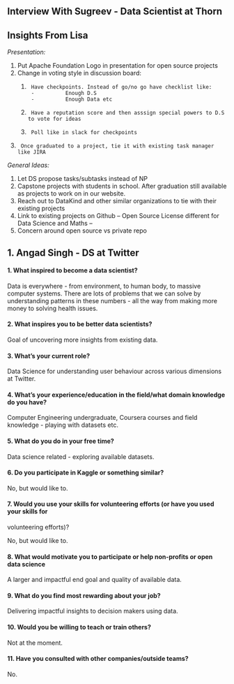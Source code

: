 ## Interview With Sugreev - Data Scientist at Thorn


## Insights From Lisa

*Presentation:*
1. Put Apache Foundation Logo in presentation for open source projects
2. Change in voting style in discussion board:
    1.  	Have checkpoints. Instead of go/no go have checklist like:
            -          Enough D.S
            -          Enough Data etc
    2.  	Have a reputation score and then asssign special powers to D.S to vote for ideas
    3.   	Poll like in slack for checkpoints
3.  	Once graduated to a project, tie it with existing task manager like JIRA

*General Ideas:*
1.  Let DS propose tasks/subtasks instead of NP
2. Capstone projects with students in school. After graduation still available as projects to work on in our website.
3. Reach out to DataKind and other similar organizations to tie with their existing projects
4. Link to existing projects on Github – Open Source License different for Data Science and Maths –
5. Concern around open source vs private repo

## 1. Angad Singh - DS at Twitter 
#### 1. What inspired to become a data scientist?
Data is everywhere - from environment, to human body, to massive computer systems.
There are lots of problems that we can solve by understanding patterns in these numbers - all the way from making more money to solving health issues.
 
#### 2. What inspires you to be better data scientists?

Goal of uncovering more insights from existing data.

#### 3. What’s your current role?

Data Science for understanding user behaviour across various dimensions at Twitter.

#### 4. What’s your experience/education in the field/what domain knowledge do you have?

Computer Engineering undergraduate, Coursera courses and field knowledge - playing with datasets etc.

#### 5. What do you do in your free time?

Data science related - exploring available datasets. 
 
#### 6. Do you participate in Kaggle or something similar?

No, but would like to.

 
#### 7. Would you use your skills for volunteering efforts (or have you used your skills for
volunteering efforts)?

No, but would like to.

#### 8. What would motivate you to participate or help non-profits or open data science

A larger and impactful end goal and quality of available data.
 
#### 9. What do you find most rewarding about your job?

Delivering impactful insights to decision makers using data.
 
#### 10. Would you be willing to teach or train others?

Not at the moment.
 
#### 11. Have you consulted with other companies/outside teams?

No. 
